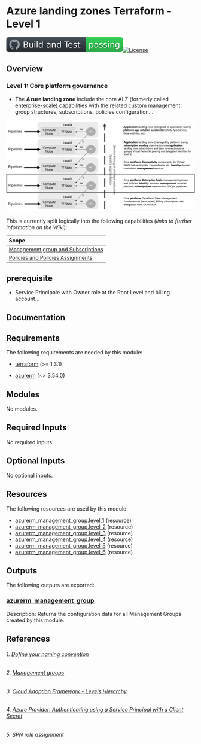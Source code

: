 <!-- BEGIN_TF_DOCS -->
# Azure landing zones Terraform - Level 1

[![GitHub Super-Linter](https://github.com/benyboy84/azure-tf-enterprise/blob/ft_management_groups/.github/workflows/build/badge.svg)](https://github.com/marketplace/actions/super-linter)[![License](https://img.shields.io/github/license/terraform-docs/terraform-docs)](https://github.com/benyboy84/azure-tf-enterprise/blob/main/LICENSE)

## Overview

### Level 1: Core platform governance

* The **Azure landing zone** include the core ALZ (formerly called enterprise-scale) capabilities with the related custom management group structures, subscriptions, policies configuration...

![Levels Hierarchy - Cloud Adoption Framework for Terraform landing zones.](https://github.com/benyboy84/azure-tf-enterprise/blob/ft_management_groups/docs/media/Levels%20Hierarchy%20_%20Cloud%20Adoption%20Framework%20for%20Terraform%20landing%20zones.png)

This is currently split logically into the following capabilities (*links to further information on the Wiki*):

| Scope |
| :--- |
| [Management group and Subscriptions](https://github.com/benyboy84/azure-tf-enterprise/wiki/Management-Groups-&-Management-group-and-Subscriptions) |
| [Policies and Policies Assignments](https://github.com/benyboy84/azure-tf-enterprise/wiki) |

## prerequisite

* Service Principale with Owner role at the Root Level and billing account...

## Documentation

## Requirements

The following requirements are needed by this module:

- <a name="requirement_terraform"></a> [terraform](#requirement\_terraform) (>= 1.3.1)

- <a name="requirement_azurerm"></a> [azurerm](#requirement\_azurerm) (~> 3.54.0)

## Modules

No modules.

## Required Inputs

No required inputs.

## Optional Inputs

No optional inputs.

## Resources

The following resources are used by this module:

- [azurerm_management_group.level_1](https://registry.terraform.io/providers/hashicorp/azurerm/latest/docs/resources/management_group) (resource)
- [azurerm_management_group.level_2](https://registry.terraform.io/providers/hashicorp/azurerm/latest/docs/resources/management_group) (resource)
- [azurerm_management_group.level_3](https://registry.terraform.io/providers/hashicorp/azurerm/latest/docs/resources/management_group) (resource)
- [azurerm_management_group.level_4](https://registry.terraform.io/providers/hashicorp/azurerm/latest/docs/resources/management_group) (resource)
- [azurerm_management_group.level_5](https://registry.terraform.io/providers/hashicorp/azurerm/latest/docs/resources/management_group) (resource)
- [azurerm_management_group.level_6](https://registry.terraform.io/providers/hashicorp/azurerm/latest/docs/resources/management_group) (resource)

## Outputs

The following outputs are exported:

### <a name="output_azurerm_management_group"></a> [azurerm\_management\_group](#output\_azurerm\_management\_group)

Description: Returns the configuration data for all Management Groups created by this module.

<!-- markdownlint-enable -->
## References

###### 1. [Define your naming convention](https://learn.microsoft.com/en-us/azure/cloud-adoption-framework/ready/azure-best-practices/resource-naming)
###### 2. [Management groups](https://learn.microsoft.com/en-us/azure/governance/management-groups/overview)
###### 3. [Cloud Adoption Framework - Levels Hierarchy](https://aztfmod.github.io/documentation/docs/fundamentals/lz-intro/)
###### 4. [Azure Provider: Authenticating using a Service Principal with a Client Secret](https://registry.terraform.io/providers/hashicorp/azurerm/latest/docs/guides/service_principal_client_secret)
###### 5. []() SPN role assignment
<!-- END_TF_DOCS -->